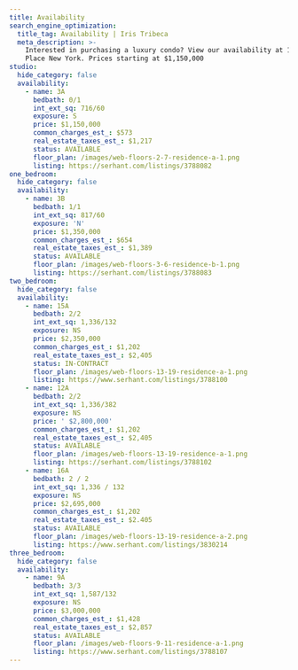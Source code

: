 ```yaml
---
title: Availability
search_engine_optimization:
  title_tag: Availability | Iris Tribeca
  meta_description: >-
    Interested in purchasing a luxury condo? View our availability at 19 Park
    Place New York. Prices starting at $1,150,000
studio:
  hide_category: false
  availability:
    - name: 3A
      bedbath: 0/1
      int_ext_sq: 716/60
      exposure: S
      price: $1,150,000
      common_charges_est_: $573
      real_estate_taxes_est_: $1,217
      status: AVAILABLE
      floor_plan: /images/web-floors-2-7-residence-a-1.png
      listing: https://serhant.com/listings/3788082
one_bedroom:
  hide_category: false
  availability:
    - name: 3B
      bedbath: 1/1
      int_ext_sq: 817/60
      exposure: 'N'
      price: $1,350,000
      common_charges_est_: $654
      real_estate_taxes_est_: $1,389
      status: AVAILABLE
      floor_plan: /images/web-floors-3-6-residence-b-1.png
      listing: https://serhant.com/listings/3788083
two_bedroom:
  hide_category: false
  availability:
    - name: 15A
      bedbath: 2/2
      int_ext_sq: 1,336/132
      exposure: NS
      price: $2,350,000
      common_charges_est_: $1,202
      real_estate_taxes_est_: $2,405
      status: IN-CONTRACT
      floor_plan: /images/web-floors-13-19-residence-a-1.png
      listing: https://www.serhant.com/listings/3788100
    - name: 12A
      bedbath: 2/2
      int_ext_sq: 1,336/382
      exposure: NS
      price: ' $2,800,000'
      common_charges_est_: $1,202
      real_estate_taxes_est_: $2,405
      status: AVAILABLE
      floor_plan: /images/web-floors-13-19-residence-a-1.png
      listing: https://serhant.com/listings/3788102
    - name: 16A
      bedbath: 2 / 2
      int_ext_sq: 1,336 / 132
      exposure: NS
      price: $2,695,000
      common_charges_est_: $1,202
      real_estate_taxes_est_: $2.405
      status: AVAILABLE
      floor_plan: /images/web-floors-13-19-residence-a-2.png
      listing: https://www.serhant.com/listings/3830214
three_bedroom:
  hide_category: false
  availability:
    - name: 9A
      bedbath: 3/3
      int_ext_sq: 1,587/132
      exposure: NS
      price: $3,000,000
      common_charges_est_: $1,428
      real_estate_taxes_est_: $2,857
      status: AVAILABLE
      floor_plan: /images/web-floors-9-11-residence-a-1.png
      listing: https://www.serhant.com/listings/3788107
---
```



